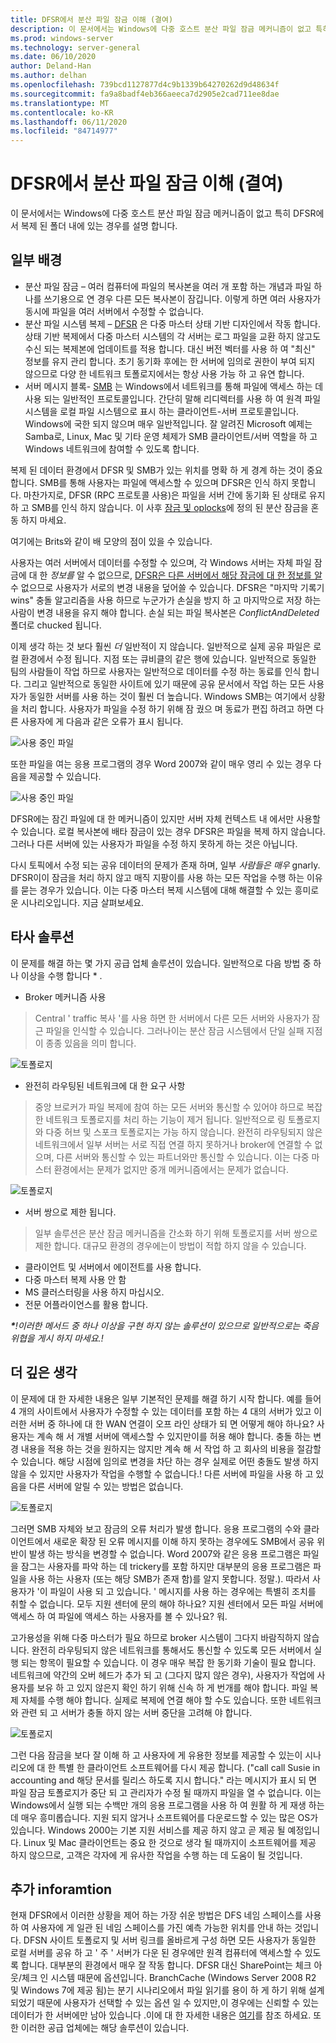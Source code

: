 ```yaml
---
title: DFSR에서 분산 파일 잠금 이해 (결여)
description: 이 문서에서는 Windows에 다중 호스트 분산 파일 잠금 메커니즘이 없고 특히 DFSR에서 복제 된 폴더 내에 있는 경우를 설명 합니다.
ms.prod: windows-server
ms.technology: server-general
ms.date: 06/10/2020
author: Deland-Han
ms.author: delhan
ms.openlocfilehash: 739bcd1127877d4c9b1339b64270262d9d48634f
ms.sourcegitcommit: fa9a8badf4eb366aeeca7d2905e2cad711ee8dae
ms.translationtype: MT
ms.contentlocale: ko-KR
ms.lasthandoff: 06/11/2020
ms.locfileid: "84714977"
---
```

# <a name="understanding-the-lack-of-distributed-file-locking-in-dfsr"></a>DFSR에서 분산 파일 잠금 이해 (결여)

이 문서에서는 Windows에 다중 호스트 분산 파일 잠금 메커니즘이 없고 특히 DFSR에서 복제 된 폴더 내에 있는 경우를 설명 합니다.
  
## <a name="some-background"></a>일부 배경

  - 분산 파일 잠금 – 여러 컴퓨터에 파일의 복사본을 여러 개 포함 하는 개념과 파일 하나를 쓰기용으로 연 경우 다른 모든 복사본이 잠깁니다. 이렇게 하면 여러 사용자가 동시에 파일을 여러 서버에서 수정할 수 없습니다.
  - 분산 파일 시스템 복제 – [DFSR](/previous-versions/windows/desktop/dfsr/distributed-file-system-replication--dfsr-) 은 다중 마스터 상태 기반 디자인에서 작동 합니다. 상태 기반 복제에서 다중 마스터 시스템의 각 서버는 로그 파일을 교환 하지 않고도 수신 되는 복제본에 업데이트를 적용 합니다. 대신 버전 벡터를 사용 하 여 "최신" 정보를 유지 관리 합니다. 초기 동기화 후에는 한 서버에 임의로 권한이 부여 되지 않으므로 다양 한 네트워크 토폴로지에서는 항상 사용 가능 하 고 유연 합니다.
  - 서버 메시지 블록- [SMB](/openspecs/windows_protocols/ms-smb/f210069c-7086-4dc2-885e-861d837df688) 는 Windows에서 네트워크를 통해 파일에 액세스 하는 데 사용 되는 일반적인 프로토콜입니다. 간단히 말해 리디렉터를 사용 하 여 원격 파일 시스템을 로컬 파일 시스템으로 표시 하는 클라이언트-서버 프로토콜입니다. Windows에 국한 되지 않으며 매우 일반적입니다. 잘 알려진 Microsoft 예제는 Samba로, Linux, Mac 및 기타 운영 체제가 SMB 클라이언트/서버 역할을 하 고 Windows 네트워크에 참여할 수 있도록 합니다.

  
복제 된 데이터 환경에서 DFSR 및 SMB가 있는 위치를 명확 하 게 경계 하는 것이 중요 합니다. SMB를 통해 사용자는 파일에 액세스할 수 있으며 DFSR은 인식 하지 못합니다. 마찬가지로, DFSR (RPC 프로토콜 사용)은 파일을 서버 간에 동기화 된 상태로 유지 하 고 SMB를 인식 하지 않습니다. 이 사후 [잠금 및 oplocks](/windows/win32/fileio/opportunistic-locks)에 정의 된 분산 잠금을 혼동 하지 마세요.  
  
여기에는 Brits와 같이 배 모양의 점이 있을 수 있습니다.  
  
사용자는 여러 서버에서 데이터를 수정할 수 있으며, 각 Windows 서버는 자체 파일 잠금에 대 한 *정보를* 알 수 없으므로, [DFSR은 다른 서버에서 해당 잠금에 대 한 정보를 알](/previous-versions/windows/it-pro/windows-server-2003/cc773238(v=ws.10))수 없으므로 사용자가 서로의 변경 내용을 덮어쓸 수 있습니다. DFSR은 "마지막 기록기 wins" 충돌 알고리즘을 사용 하므로 누군가가 손실을 방지 하 고 마지막으로 저장 하는 사람이 변경 내용을 유지 해야 합니다. 손실 되는 파일 복사본은 *ConflictAndDeleted* 폴더로 chucked 됩니다.  
  
이제 생각 하는 것 보다 훨씬 *더* 일반적이 지 않습니다. 일반적으로 실제 공유 파일은 로컬 환경에서 수정 됩니다. 지점 또는 큐비클의 같은 행에 있습니다. 일반적으로 동일한 팀의 사람들이 작업 하므로 사용자는 일반적으로 데이터를 수정 하는 동료를 인식 합니다. 그리고 일반적으로 동일한 사이트에 있기 때문에 공유 문서에서 작업 하는 모든 사용자가 동일한 서버를 사용 하는 것이 훨씬 더 높습니다. Windows SMB는 여기에서 상황을 처리 합니다. 사용자가 파일을 수정 하기 위해 잠 궜으 며 동료가 편집 하려고 하면 다른 사용자에 게 다음과 같은 오류가 표시 됩니다.  
  
![사용 중인 파일](./media/understanding-the-lack-of-distributed-file-locking-in-dfsr/1.jpg)
  
또한 파일을 여는 응용 프로그램의 경우 Word 2007와 같이 매우 영리 수 있는 경우 다음을 제공할 수 있습니다.  
  
![사용 중인 파일](./media/understanding-the-lack-of-distributed-file-locking-in-dfsr/2.jpg) 
  
DFSR에는 잠긴 파일에 대 한 메커니즘이 있지만 서버 자체 컨텍스트 내 에서만 사용할 수 있습니다. 로컬 복사본에 배타 잠금이 있는 경우 DFSR은 파일을 복제 하지 않습니다. 그러나 다른 서버에 있는 사용자가 파일을 수정 하지 못하게 하는 것은 아닙니다.  
  
다시 토픽에서 수정 되는 공유 데이터의 문제가 존재 하며, 일부 *사람들은 매우* gnarly. DFSR이이 잠금을 처리 하지 않고 매직 지팡이를 사용 하는 모든 작업을 수행 하는 이유를 묻는 경우가 있습니다. 이는 다중 마스터 복제 시스템에 대해 해결할 수 있는 흥미로운 시나리오입니다. 지금 살펴보세요.  
  
## <a name="third-party-solutions"></a>타사 솔루션
  
이 문제를 해결 하는 몇 가지 공급 업체 솔루션이 있습니다. 일반적으로 다음 방법 중 하나 이상을 수행 합니다 \* .  

  - Broker 메커니즘 사용

> Central ' traffic 복사 '를 사용 하면 한 서버에서 다른 모든 서버와 사용자가 잠근 파일을 인식할 수 있습니다. 그러나이는 분산 잠금 시스템에서 단일 실패 지점이 종종 있음을 의미 합니다.

![토폴로지](./media/understanding-the-lack-of-distributed-file-locking-in-dfsr/3.png) 

  - 완전히 라우팅된 네트워크에 대 한 요구 사항

> 중앙 브로커가 파일 복제에 참여 하는 모든 서버와 통신할 수 있어야 하므로 복잡 한 네트워크 토폴로지를 처리 하는 기능이 제거 됩니다. 일반적으로 링 토폴로지와 다중 허브 및 스포크 토폴로지는 가능 하지 않습니다. 완전히 라우팅되지 않은 네트워크에서 일부 서버는 서로 직접 연결 하지 못하거나 broker에 연결할 수 없으며, 다른 서버와 통신할 수 있는 파트너와만 통신할 수 있습니다. 이는 다중 마스터 환경에서는 문제가 없지만 중개 메커니즘에서는 문제가 없습니다.

![토폴로지](./media/understanding-the-lack-of-distributed-file-locking-in-dfsr/4.png)

  - 서버 쌍으로 제한 됩니다.

> 일부 솔루션은 분산 잠금 메커니즘을 간소화 하기 위해 토폴로지를 서버 쌍으로 제한 합니다. 대규모 환경의 경우에는이 방법이 적합 하지 않을 수 있습니다.

  - 클라이언트 및 서버에서 에이전트를 사용 합니다.
  - 다중 마스터 복제 사용 안 함
  - MS 클러스터링을 사용 하지 마십시오.
  - 전문 어플라이언스를 활용 합니다.

  
***\***\!이러한 메서드 중 하나 이상을 구현 하지 않는 솔루션이 있으므로 일반적으로는 죽음 위협을 게시 하지 마세요.\!*  
  
## <a name="deeper-thoughts"></a>더 깊은 생각  
  
이 문제에 대 한 자세한 내용은 일부 기본적인 문제를 해결 하기 시작 합니다. 예를 들어 4 개의 사이트에서 사용자가 수정할 수 있는 데이터를 포함 하는 4 대의 서버가 있고 이러한 서버 중 하나에 대 한 WAN 연결이 오프 라인 상태가 되 면 어떻게 해야 하나요? 사용자는 계속 해 서 개별 서버에 액세스할 수 있지만이를 허용 해야 합니다. 충돌 하는 변경 내용을 적용 하는 것을 원하지는 않지만 계속 해 서 작업 하 고 회사의 비용을 절감할 수 있습니다. 해당 시점에 임의로 변경을 차단 하는 경우 실제로 어떤 충돌도 발생 하지 않을 수 있지만 사용자가 작업을 수행할 수 없습니다.\! 다른 서버에 파일을 사용 하 고 있음을 다른 서버에 알릴 수 있는 방법은 없습니다.  
  
![토폴로지](./media/understanding-the-lack-of-distributed-file-locking-in-dfsr/5.png)
  
그러면 SMB 자체와 보고 잠금의 오류 처리가 발생 합니다. 응용 프로그램의 수와 클라이언트에서 새로운 확장 된 오류 메시지를 이해 하지 못하는 경우에도 SMB에서 공유 위반이 발생 하는 방식을 변경할 수 없습니다. Word 2007와 같은 응용 프로그램은 파일을 잠그는 사용자를 파악 하는 데 trickery를 포함 하지만 대부분의 응용 프로그램은 파일을 사용 하는 사용자 (또는 해당 SMB가 존재 함)를 알지 못합니다. 정말.). 따라서 사용자가 '이 파일이 사용 되 고 있습니다. ' 메시지를 사용 하는 경우에는 특별히 조치를 취할 수 없습니다. 모두 지원 센터에 문의 해야 하나요? 지원 센터에서 모든 파일 서버에 액세스 하 여 파일에 액세스 하는 사용자를 볼 수 있나요? 워.  
  
고가용성을 위해 다중 마스터가 필요 하므로 broker 시스템이 그다지 바람직하지 않습니다. 완전히 라우팅되지 않은 네트워크를 통해서도 통신할 수 있도록 모든 서버에서 실행 되는 항목이 필요할 수 있습니다. 이 경우 매우 복잡 한 동기화 기술이 필요 합니다. 네트워크에 약간의 오버 헤드가 추가 되 고 (그다지 많지 않은 경우), 사용자가 작업에 사용자를 보유 하 고 있지 않은지 확인 하기 위해 신속 하 게 번개를 해야 합니다. 파일 복제 자체를 수행 해야 합니다. 실제로 복제에 연결 해야 할 수도 있습니다. 또한 네트워크와 관련 되 고 서버가 충돌 하지 않는 서버 중단을 고려해 야 합니다.  

![토폴로지](./media/understanding-the-lack-of-distributed-file-locking-in-dfsr/6.png)
  
그런 다음 잠금을 보다 잘 이해 하 고 사용자에 게 유용한 정보를 제공할 수 있는이 시나리오에 대 한 특별 한 클라이언트 소프트웨어를 다시 제공 합니다. ("call call Susie in accounting and 해당 문서를 릴리스 하도록 지시 합니다." 라는 메시지가 표시 되 면 파일 잠금 토폴로지가 중단 되 고 관리자가 수정 될 때까지 파일을 열 수 없습니다. 이는 Windows에서 실행 되는 수백만 개의 응용 프로그램을 사용 하 여 원활 하 게 재생 하는 데 매우 흥미롭습니다. 지원 되지 않거나 소프트웨어를 다운로드할 수 있는 많은 OS가 있습니다. Windows 2000는 기본 지원 서비스를 제공 하지 않고 곧 제공 될 예정입니다. Linux 및 Mac 클라이언트는 중요 한 것으로 생각 될 때까지이 소프트웨어를 제공 하지 않으므로, 고객은 각자에 게 유사한 작업을 수행 하는 데 도움이 될 것입니다.  
  
## <a name="more-inforamtion"></a>추가 inforamtion
  
현재 DFSR에서 이러한 상황을 제어 하는 가장 쉬운 방법은 DFS 네임 스페이스를 사용 하 여 사용자에 게 일관 된 네임 스페이스를 가진 예측 가능한 위치를 안내 하는 것입니다. DFSN 사이트 토폴로지 및 서버 링크를 올바르게 구성 하면 모든 사용자가 동일한 로컬 서버를 공유 하 고 ' 주 ' 서버가 다운 된 경우에만 원격 컴퓨터에 액세스할 수 있도록 합니다. 대부분의 환경에서 매우 잘 작동 합니다. DFSR 대신 SharePoint는 체크 아웃/체크 인 시스템 때문에 옵션입니다. BranchCache (Windows Server 2008 R2 및 Windows 7에 제공 됨)는 분기 시나리오에서 파일 읽기를 용이 하 게 하기 위해 설계 되었기 때문에 사용자가 선택할 수 있는 옵션 일 수 있지만,이 경우에는 신뢰할 수 있는 데이터가 한 서버에만 남아 있습니다 .이에 대 한 자세한 내용은 [여기](/previous-versions/windows/it-pro/windows-server-2012-R2-and-2012/jj127252(v=ws.11))를 참조 하세요. 또한 이러한 공급 업체에는 해당 솔루션이 있습니다.

